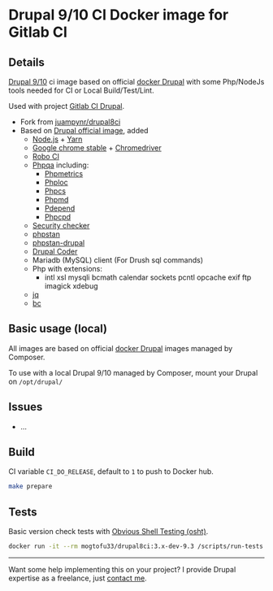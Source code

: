 # Drupal 9/10 CI Docker image for Gitlab CI

## Details

[Drupal 9/10](https://www.drupal.org) ci image based on official [docker Drupal](https://github.com/docker-library/drupal)
with some Php/NodeJs tools needed for CI or Local Build/Test/Lint.

Used with project [Gitlab CI Drupal](https://gitlab.com/mog33/gitlab-ci-drupal).

* Fork from [juampynr/drupal8ci](https://hub.docker.com/r/juampynr/drupal8ci/~/dockerfile/)
* Based on [Drupal official image](https://github.com/docker-library/drupal), added
  * [Node.js](https://nodejs.org/en/) + [Yarn](https://yarnpkg.com)
  * [Google chrome stable](https://dl.google.com/linux/chrome/deb/) + [Chromedriver](http://chromedriver.chromium.org)
  * [Robo CI](http://robo.li)
  * [Phpqa](https://github.com/EdgedesignCZ/phpqa) including:
    * [Phpmetrics](https://www.phpmetrics.org)
    * [Phploc](https://github.com/sebastianbergmann/phploc)
    * [Phpcs](https://github.com/squizlabs/PHP_CodeSniffer)
    * [Phpmd](https://phpmd.org)
    * [Pdepend](https://pdepend.org)
    * [Phpcpd](https://github.com/sebastianbergmann/phpcpd)
  * [Security checker](https://github.com/fabpot/local-php-security-checker)
  * [phpstan](https://github.com/phpstan/phpstan)
  * [phpstan-drupal](https://github.com/mglaman/phpstan-drupal)
  * [Drupal Coder](https://www.drupal.org/project/coder)
  * Mariadb (MySQL) client (For Drush sql commands)
  * Php with extensions:
    *  intl xsl mysqli bcmath calendar sockets pcntl opcache exif ftp imagick xdebug
  * [jq](https://stedolan.github.io/jq/)
  * [bc](https://www.gnu.org/software/bc/)

## Basic usage (local)

All images are based on official [docker Drupal](https://github.com/docker-library) images managed by Composer.

To use with a local Drupal 9/10 managed by Composer, mount your Drupal on `/opt/drupal/`

## Issues

* ...

## Build

CI variable `CI_DO_RELEASE`, default to `1` to push to Docker hub.

```bash
make prepare
```

## Tests

Basic version check tests with [Obvious Shell Testing (osht)](https://github.com/coryb/osht).

```bash
docker run -it --rm mogtofu33/drupal8ci:3.x-dev-9.3 /scripts/run-tests.sh
```

----
Want some help implementing this on your project? I provide Drupal expertise as a freelance, just [contact me](https://developpeur-drupal.com/en).
